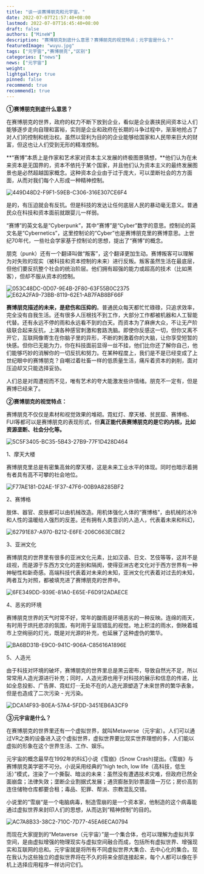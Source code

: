 ```yaml
---
title: "谈一谈赛博朋克和元宇宙。"
date: 2022-07-07T21:57:40+08:00
lastmod: 2022-07-07T16:45:40+08:00
draft: false
authors: ["MineW"]
description: "赛博朋克到底什么意思？赛博朋克的视觉特点；元宇宙是什么？"
featuredImage: "wuyu.jpg"
tags: ["元宇宙","赛博朋克","区别"]
categories: ["news"]
news: ["元宇宙"]
weight: 
lightgallery: true
pinned: false
recommend: true
recommend1: true
---
```




**①赛博朋克到底什么意思？**

在赛博朋克的世界，政府的权力不断下放到企业，看似是企业裹挟民间资本让人们能够逐步走向自理和富裕，实则是企业和政府在长期的斗争过程中，渐渐地抢占了对人们的控制和统治权。虽然以营利为目的的企业能够给国家和人民带来巨大的财富，但这也让人们受到无形的精准控制。

**“赛博”本质上是作家和艺术家对资本主义发展的终极图景猜想，**他们认为在未来资本是无国界的，资本不依托于某个国家，并且他们认为资本主义的最终发展图景也是必然超越国家概念。这种资本企业由于过于庞大，可以垄断社会的方方面面，从而对我们每个人形成一种精神控制。

![449D48D2-F9F1-59EB-C306-316E307CE6F4](449D48D2-F9F1-59EB-C306-316E307CE6F4.jpg)

是的，有压迫就会有反抗。但是科技的发达让任何底层人民的暴动毫无意义。普通民众在科技和资本面前就跟婴儿一样弱。

“赛博”的英文名是“Cyberpunk”，其中“赛博”是“Cyber”数字的意思。控制论的英文名是“Cybernetics”，这里控制论的“Cyber”也是赛博朋克里的赛博意思。上世纪70年代，一些社会学家基于控制论的思想，提出了“赛博”的概念。

朋克（punk）还有一个翻译叫做“叛客”，这个翻译更加生动。赛博叛客可以理解为对失败的现实（被科技和资本控制的未来）进行反叛。叛客虽然生活在最底层，但他们要反抗整个社会的统治阶层。他们拥有超强的能力或超高的技术（比如黑客），但却不服从资本的控制。

![053C48DC-0D07-9E4B-2F80-63F55B0C2375](053C48DC-0D07-9E4B-2F80-63F55B0C2375.jpg)![E62A2FA9-73BB-8119-62E1-AB7FAB8BF66F](E62A2FA9-73BB-8119-62E1-AB7FAB8BF66F.jpg)

**赛博朋克描述的未来，是悲伤和压抑的**。普通民众每天都忙忙碌碌，只追求效率，完全没有自我生活。还有很多人压根找不到工作，大部分工作都被机器和人工智能代替。还有永远不停的雨和永远看不到的白天。而资本为了麻痹大众，不让无产阶级联合起来反抗，上演各种感官刺激和套路洗脑。即使你反感这一切，但你又离不开它，互联网像寄生在你脑子里的异形，不断的刺激着你的大脑，让你享受短暂的快感。但你已无能为力，你在科技面前显得一丝不挂，他们比你还了解你自己，他们能够巧妙的消解你的一切反抗和努力。在某种程度上，我们是不是已经变成了上世纪眼中的赛博朋克？自嘲过着社畜一样的低质量生活，痛斥着资本的剥削，面对压迫却又只能选择妥协。

人们总是对周遭视而不见，唯有艺术的夸大能激发些许情绪。朋克不一定有，但是赛博已经来了。





**②赛博朋克的视觉特点：**

赛博朋克不仅仅是素材和视觉效果的堆砌。霓虹灯、摩天楼、贫民窟、赛博格、FUI等都可以是赛博朋克的表现形式，但**真正能代表赛博朋克的是它的内核，比如资源垄断、社会分化等。**

![5C5F3405-BC35-5B43-27B9-77F1D428D464](5C5F3405-BC35-5B43-27B9-77F1D428D464.jpg)



1、摩天大楼

赛博朋克里总是有密集高耸的摩天楼，这是未来工业水平的体现。同时也暗示着拥有者具有高不可攀的社会地位。

![F77AE181-D2AE-1F37-47F6-00B9A8285BF2](F77AE181-D2AE-1F37-47F6-00B9A8285BF2.jpg)


2、赛博格

肢体、器官、皮肤都可以由机械改造。用机体强化人体的“赛博格”，由机械的冰冷和人性的温暖给人强烈的反差。还有拥有人类意识的人造人，代表着未来和科幻，

![62791E87-A970-B212-E6FE-206C663ECBE2](62791E87-A970-B212-E6FE-206C663ECBE2.jpg)


3、亚洲文化

赛博朋克的世界里有很多的亚洲文化元素，比如汉语、日文、艺伎等等，这并不是歧视，而是源于东西方文化的差别和隔阂，使得亚洲古老文化对于西方世界有一种神秘性和新奇感。高端科技代表着对未来的未知，亚洲文化代表着对过去的未知，两者互为对照，都被填充进了赛博朋克的世界中。

![6FE349DD-939E-81A0-E65E-F6D912ADAECE](6FE349DD-939E-81A0-E65E-F6D912ADAECE.jpg)



4、恶劣的环境

赛博朋克世界的天气时常不好，常年的酸雨是环境恶劣的一种反映。连绵的雨天，有时用于烘托悲凉的氛围，有时用于呈现错乱的视觉。地上积洼的雨水，倒映着城市上空绚丽的灯光，既是对光源的补充，也延展了这种虚伪的繁华。

![BA6BD31B-E9C0-941C-906A-C85616A1896E](BA6BD31B-E9C0-941C-906A-C85616A1896E.jpg)



5、人造光

由于科技对环境的破坏，赛博朋克的世界里总是黑云密布，导致自然光不足，所以常常用人造光源进行补充；同时，人造光源也用于对科技的展示和信息的传递，比如全息投影、广告屏、霓虹灯···无处不在的人造光源塑造了未来世界的繁华表象，但是也造成了二次污染 - 光污染。

![DCA14F93-B0EA-57A4-5FDD-3451EB6A3CF9](DCA14F93-B0EA-57A4-5FDD-3451EB6A3CF9.jpg)





**③元宇宙是什么？**

在赛博朋克的世界里还有一个虚拟世界，就叫Metaverse（元宇宙）。人们可以通过VR之类的设备进入这个虚拟世界，虚拟世界要比现实世界理想的多，人们能以虚拟的形象在这个世界生活、工作、娱乐。

元宇宙的概念最早在1992年的科幻小说《雪崩》(Snow Crash)提出。《雪崩》与赛博朋克美学密不可分。小说采用经典的“high tech, low life（高科技，低生活）”模式，渲染了一个撕裂、暗淡的未来：虽然没有遭遇技术灾难，但政府已然全面崩盘；法律失效；垄断企业割据式发展；通货膨胀到钞票面值一万亿；房价高到连住储物仓库都要合租；毒品、犯罪、帮派、宗教混乱交错。

小说里的”雪崩“是一个电脑病毒，制造雪崩的是一个资本家，他制造的这个病毒能通过虚拟世界来封印人们的思想，从而达到“精神控制”的目的。

![AC7A8B33-38C2-710C-7D77-45EA6ECA0794](AC7A8B33-38C2-710C-7D77-45EA6ECA0794.jpg)

而现在大家提到的“Metaverse（元宇宙）”是一个集合体，也可以理解为虚拟共享空间，是由虚拟增强的物理现实与虚拟空间融合而成，包括所有虚拟世界、增强现实和互联网的总和。元宇宙就是将所有不同虚拟世界大集合、去中心化的集合。现在我认为这些独立的虚拟世界将在不久的将来全部连接起来，每个人都可以像在手机上选择应用程序一样访问它们。